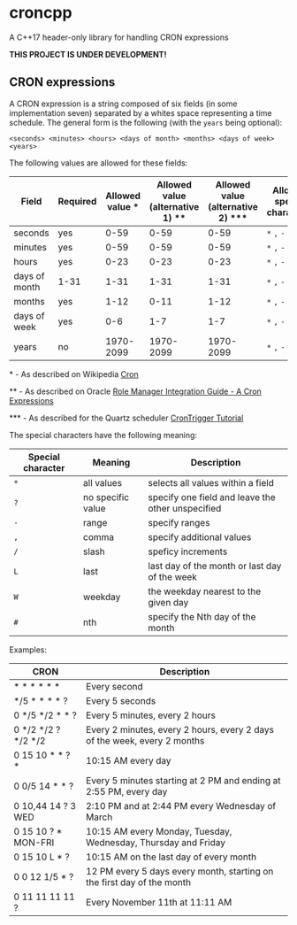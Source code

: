 # croncpp
A C++17 header-only library for handling CRON expressions

**THIS PROJECT IS UNDER DEVELOPMENT!**

## CRON expressions
A CRON expression is a string composed of six fields (in some implementation seven) separated by a whites space representing a time schedule. The general form is the following (with the `years` being optional):

```
<seconds> <minutes> <hours> <days of month> <months> <days of week> <years>
```

The following values are allowed for these fields:

| Field | Required | Allowed value * | Allowed value (alternative 1) ** | Allowed value (alternative 2) *** | Allowed special characters |
| --- | --- | --- | --- | --- | --- |
| seconds | yes | 0-59 | 0-59 | 0-59 | `*` `,` `-` |
| minutes | yes | 0-59 | 0-59 | 0-59 | `*` `,` `-` |
| hours | yes | 0-23 | 0-23 | 0-23 | `*` `,` `-` |
| days of month | 1-31 | 1-31 | 1-31 | 1-31 | `*` `,` `-` `?` `L` `W` |
| months | yes | 1-12 | 0-11 | 1-12 | `*` `,` `-` |
| days of week | yes | 0-6 | 1-7 | 1-7 | `*` `,` `-` `?` `L` `#` |
| years | no | 1970-2099 | 1970-2099 | 1970-2099 | `*` `,` `-` |

\* - As described on Wikipedia [Cron](https://en.wikipedia.org/wiki/Cron)

** - As described on Oracle [Role Manager Integration Guide - A Cron Expressions](https://docs.oracle.com/cd/E12058_01/doc/doc.1014/e12030/cron_expressions.htm)

*** - As described for the Quartz scheduler [CronTrigger Tutorial](http://www.quartz-scheduler.org/documentation/quartz-1.x/tutorials/crontrigger)

The special characters have the following meaning:

| Special character | Meaning | Description |
| --- | --- | --- |
| `*` | all values | selects all values within a field |
| `?` | no specific value | specify one field and leave the other unspecified |
| `-` | range | specify ranges |
| `,` | comma | specify additional values |
| `/` | slash | speficy increments |
| `L` | last | last day of the month or last day of the week |
| `W` | weekday | the weekday nearest to the given day |
| `#` | nth |  specify the Nth day of the month |

Examples: 

| CRON | Description |
| --- | --- |
| * * * * * * | Every second |
| */5 * * * * ? | Every 5 seconds |
| 0 */5 */2 * * ? | Every 5 minutes, every 2 hours |
| 0 */2 */2 ? */2 */2 | Every 2 minutes, every 2 hours, every 2 days of the week, every 2 months |
| 0 15 10 * * ? * | 10:15 AM every day |
| 0 0/5 14 * * ? | Every 5 minutes starting at 2 PM and ending at 2:55 PM, every day |
| 0 10,44 14 ? 3 WED | 2:10 PM and at 2:44 PM every Wednesday of March |
| 0 15 10 ? * MON-FRI | 10:15 AM every Monday, Tuesday, Wednesday, Thursday and Friday |
| 0 15 10 L * ? | 10:15 AM on the last day of every month |
| 0 0 12 1/5 * ? | 12 PM every 5 days every month, starting on the first day of the month |
| 0 11 11 11 11 ? | Every November 11th at 11:11 AM |


